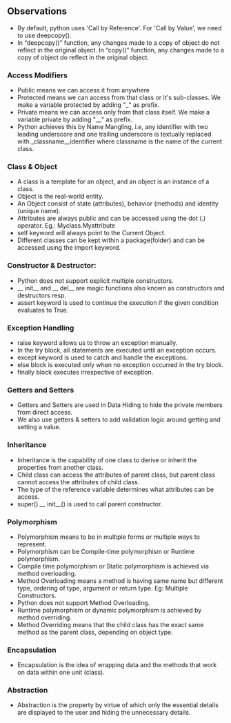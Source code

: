 ## Observations

* By default, python uses 'Call by Reference'. For 'Call by Value', we need to use deepcopy().
* In “deepcopy()” function,  any changes made to a copy of object do not reflect in the original object. In “copy()” function, any changes made to a copy of object do reflect in the original object.

### Access Modifiers
* Public means we can access it from anywhere
* Protected means we can access from that class or it's sub-classes. We make a variable protected by adding "_" as prefix.
* Private means we can access only from that class itself. We make a variable private by adding "__" as prefix.
* Python achieves this by Name Mangling, i.e,  any identifier with two leading underscore and one trailing underscore is textually replaced with _classname__identifier where classname is the name of the current class.

### Class & Object
* A class is a template for an object, and an object is an instance of a class.
* Object is the real-world entity.
* An Object consist of state (attributes), behavior (methods) and identity (unique name).
* Attributes are always public and can be accessed using the dot (.) operator. Eg.: Myclass.Myattribute
* self keyword will always point to the Current Object.
* Different classes can be kept within a package(folder) and can be accessed using the import keyword.

### Constructor & Destructor:
* Python does not support explicit multiple constructors.
* __ init__ and __ del__ are magic functions also known as constructors and destructors resp.
* assert keyword is used to continue the execution if the given condition evaluates to True.

### Exception Handling
* raise keyword allows us to throw an exception manually.
* In the try block, all statements are executed until an exception occurs.
* except keyword is used to catch and handle the exceptions.
* else block is executed only when no exception occurred in the try block.
* finally block executes irrespective of exception.

### Getters and Setters
* Getters and Setters are used in Data Hiding to hide the private members from direct access.
* We also use getters & setters to add validation logic around getting and setting a value.

### Inheritance
* Inheritance is the capability of one class to derive or inherit the properties from another class.
* Child class can access the attributes of parent class, but parent class cannot access the attributes of child class.
* The type of the reference variable determines what attributes can be access.
* super().__ init__() is used to call parent constructor.

### Polymorphism
* Polymorphism means to be in multiple forms or multiple ways to represent.
* Polymorphism can be Compile-time polymorphism or Runtime polymorphism.
* Compile time polymorphism or Static polymorphism is achieved via method overloading.
* Method Overloading means a method is having same name but different type, ordering of type, argument or return type. Eg: Multiple Constructors.
* Python does not support Method Overloading.
* Runtime polymorphism or dynamic polymorphism is achieved by method overriding.
* Method Overriding means that the child class has the exact same method as the parent class, depending on object type.

### Encapsulation
* Encapsulation is the idea of wrapping data and the methods that work on data within one unit (class).

### Abstraction
* Abstraction is the property by virtue of which only the essential details are displayed to the user and hiding the unnecessary details.
